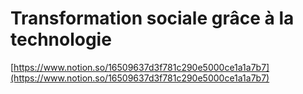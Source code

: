 # Transformation sociale grâce à la technologie

[https://www.notion.so/16509637d3f781c290e5000ce1a1a7b7](https://www.notion.so/16509637d3f781c290e5000ce1a1a7b7)